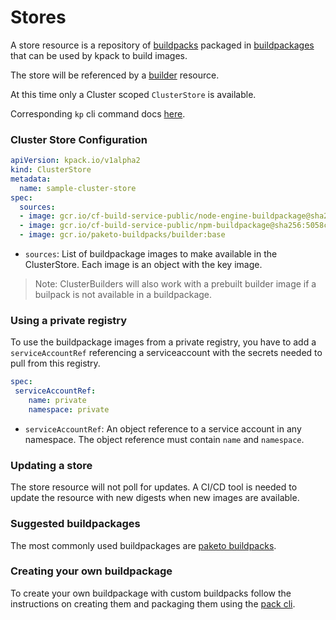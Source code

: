 # Stores

A store resource is a repository of [buildpacks](http://buildpacks.io/) packaged in [buildpackages](https://buildpacks.io/docs/buildpack-author-guide/package-a-buildpack/) that can be used by kpack to build images.

The store will be referenced by a [builder](builders.md) resource.

At this time only a Cluster scoped `ClusterStore` is available.

Corresponding `kp` cli command docs [here](https://github.com/vmware-tanzu/kpack-cli/blob/main/docs/kp_clusterstore.md).

### <a id='cluster-store'></a>Cluster Store Configuration

```yaml
apiVersion: kpack.io/v1alpha2
kind: ClusterStore
metadata:
  name: sample-cluster-store
spec:
  sources:
  - image: gcr.io/cf-build-service-public/node-engine-buildpackage@sha256:95ff756f0ef0e026440a8523f4bab02fd8b45dc1a8a3a7ba063cefdba5cb9493
  - image: gcr.io/cf-build-service-public/npm-buildpackage@sha256:5058ceb9a562ec647ea5a41008b0d11e32a56e13e8c9ec20c4db63d220373e33
  - image: gcr.io/paketo-buildpacks/builder:base
```

* `sources`:  List of buildpackage images to make available in the ClusterStore. Each image is an object with the key image.

> Note: ClusterBuilders will also work with a prebuilt builder image if a builpack is not available in a buildpackage.

### Using a private registry

To use the buildpackage images from a private registry, you have to add a `serviceAccountRef` referencing a serviceaccount with the secrets needed to pull from this registry.

```yaml
spec:
 serviceAccountRef:
    name: private
    namespace: private
```

* `serviceAccountRef`: An object reference to a service account in any namespace. The object reference must contain `name` and `namespace`.

### Updating a store

The store resource will not poll for updates. A CI/CD tool is needed to update the resource with new digests when new images are available.

### Suggested buildpackages

The most commonly used buildpackages are [paketo buildpacks](https://paketo.io/).

### Creating your own buildpackage

To create your own buildpackage with custom buildpacks follow the instructions on creating them and packaging them using the [pack cli](https://buildpacks.io/docs/buildpack-author-guide/).

